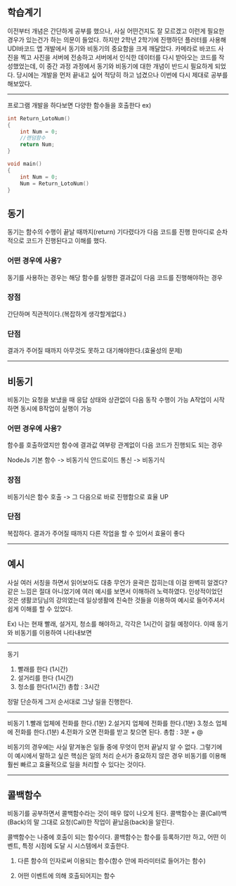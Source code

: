 ## 학습계기
이전부터 개념은 간단하게 공부를 했으나, 사실 어떤건지도 잘 모르겠고 이런게 필요한 경우가 있는건가 하는 의문이 들었다. 하지만 2학년 2학기에 진행하던 플러터를 사용해 UDI바코드 앱 개발에서 동기와 비동기의 중요함을 크게 깨달았다. 카메라로 바코드 사진을 찍고 사진을 서버에 전송하고 서버에서 인식한 데이터를 다시 받아오는 코드를 작성했었는데, 이 중간 과정 과정에서 동기와 비동기에 대한 개념이 반드시 필요하게 되었다. 당시에는 개발을 먼저 끝내고 싶어 적당히 하고 넘겼으나 이번에 다시 제대로 공부를 해보았다.

___

프로그램 개발을 하다보면 다양한 함수들을 호출한다
ex) 
```c
int Return_LotoNum()
{
	int Num = 0;
    //랜덤함수
	return Num;
}

void main()
{
	int Num = 0;
    Num = Return_LotoNum()
}
```
## 동기
동기는 함수의 수행이 끝날 때까지(return) 기다렸다가 다음 코드를 진행
한마디로 순차적으로 코드가 진행된다고 이해를 했다.

### 어떤 경우에 사용❔
동기를 사용하는 경우는 해당 함수를 실행한 결과값이 다음 코드를 진행해야하는 경우

### 장점
간단하며 직관적이다.(복잡하게 생각할게없다.)

### 단점
결과가 주어질 때까지 아무것도 못하고 대기해야한다.(효율성의 문제)


___

## 비동기
비동기는 요청을 보냈을 때 응답 상태와 상관없이 다음 동작 수행이 가능
A작업이 시작하면 동시에 B작업이 실행이 가능

### 어떤 경우에 사용❔
함수를 호출하였지만 함수에 결과값 여부랑 관계없이 다음 코드가 진행되도 되는 경우

NodeJs 기본 함수 -> 비동기식
안드로이드 통신 -> 비동기식

### 장점
비동기식은 함수 호출 -> 그 다음으로 바로 진행함으로 효율 UP

### 단점
복잡하다.
결과가 주어질 때까지 다른 작업을 할 수 있어서 효율이 좋다

___
## 예시
사실 여러 서칭을 하면서 읽어보아도 대충 무언가 윤곽은 잡히는데 이걸 완벽히 알겠다? 같은 느낌은 절대 아니었기에 여러 예시를 보면서 이해하려 노력하였다. 인상적이었던 것은 생활코딩님의 강의였는데 일상생활에 친숙한 것들을 이용하여 예시로 들어주셔서 쉽게 이해를 할 수 있었다.


Ex) 나는 현재 빨래, 설거지, 청소를 해야하고, 각각은 1시간이 걸릴 예정이다. 이때 동기와 비동기를 이용하여 나타내보면
___

동기
1. 빨래를 한다 (1시간)
2. 설거리를 한다 (1시간)
3. 청소를 한다(1시간)
총합 : 3시간

정말 단순하게 그저 순서대로 그냥 일을 진행한다. 
___

비동기
1.빨래 업체에 전화를 한다.(1분)
2.설거지 업체에 전화를 한다.(1분)
3.청소 업체에 전화를 한다.(1분)
4.전화가 오면 전화를 받고 찾으면 된다.
총합 : 3분 + @

비동기의 경우에는 사실 맡겨놓은 일들 중에 무엇이 먼저 끝날지 알 수 없다. 그렇기에 이 예시에서 말하고 싶은 핵심은 일의 처리 순서가 중요하지 않은 경우 비동기를 이용해 훨씬 빠르고 효율적으로 일을 처리할 수 있다는 것이다.
___

## 콜백함수
비동기를 공부하면서 콜백함수라는 것이 매우 많이 나오게 된다.
콜백함수는 콜(Call)백(Back)의 말 그대로 요청(Call)한 작업이 끝났음(back)을 알린다.

콜백함수는 나중에 호출이 되는 함수이다.
콜백함수는 함수를 등록하기만 하고, 어떤 이벤트, 특정 시점에 도달 시 시스템에서 호출한다.

1. 다른 함수의 인자로써 이용되는 함수(함수 안에 파라미터로 들어가는 함수)

2. 어떤 이벤트에 의해 호출되어지는 함수



